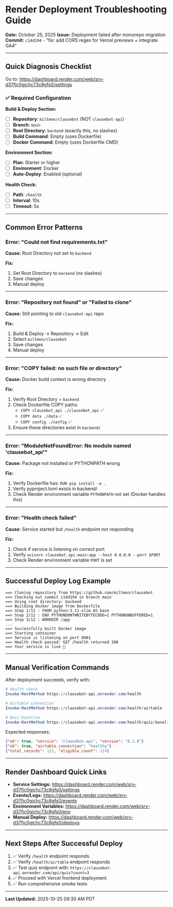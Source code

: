 # Render Deployment Troubleshooting Guide

**Date:** October 25, 2025
**Issue:** Deployment failed after monorepo migration
**Commit:** `c14d194` - "fix: add CORS regex for Vercel previews + integrate GA4"

---

## Quick Diagnosis Checklist

Go to: https://dashboard.render.com/web/srv-d37fjc0gjchc73c8gfs0/settings

### ✅ Required Configuration

**Build & Deploy Section:**
- [ ] **Repository**: `miltmon/clausebot` (NOT `clausebot-api`)
- [ ] **Branch**: `main`
- [ ] **Root Directory**: `backend` (exactly this, no slashes)
- [ ] **Build Command**: Empty (uses Dockerfile)
- [ ] **Docker Command**: Empty (uses Dockerfile CMD)

**Environment Section:**
- [ ] **Plan**: Starter or higher
- [ ] **Environment**: Docker
- [ ] **Auto-Deploy**: Enabled (optional)

**Health Check:**
- [ ] **Path**: `/health`
- [ ] **Interval**: 10s
- [ ] **Timeout**: 5s

---

## Common Error Patterns

### Error: "Could not find requirements.txt"

**Cause:** Root Directory not set to `backend`

**Fix:**
1. Set Root Directory to `backend` (no slashes)
2. Save changes
3. Manual deploy

---

### Error: "Repository not found" or "Failed to clone"

**Cause:** Still pointing to old `clausebot-api` repo

**Fix:**
1. Build & Deploy → Repository → Edit
2. Select `miltmon/clausebot`
3. Save changes
4. Manual deploy

---

### Error: "COPY failed: no such file or directory"

**Cause:** Docker build context is wrong directory

**Fix:**
1. Verify Root Directory = `backend`
2. Check Dockerfile COPY paths:
   - `COPY clausebot_api ./clausebot_api` ✅
   - `COPY data ./data` ✅
   - `COPY config ./config` ✅
3. Ensure these directories exist in `backend/`

---

### Error: "ModuleNotFoundError: No module named 'clausebot_api'"

**Cause:** Package not installed or PYTHONPATH wrong

**Fix:**
1. Verify Dockerfile has: `RUN pip install -e .`
2. Verify pyproject.toml exists in backend/
3. Check Render environment variable `PYTHONPATH` not set (Docker handles this)

---

### Error: "Health check failed"

**Cause:** Service started but `/health` endpoint not responding

**Fix:**
1. Check if service is listening on correct port
2. Verify `uvicorn clausebot_api.main:app --host 0.0.0.0 --port $PORT`
3. Check Render environment variable `PORT` is set

---

## Successful Deploy Log Example

```
==> Cloning repository from https://github.com/miltmon/clausebot
==> Checking out commit c14d194 in branch main
==> Using root directory: backend
==> Building Docker image from Dockerfile
==> Step 1/12 : FROM python:3.11-slim AS base
==> Step 2/12 : ENV PYTHONDONTWRITEBYTECODE=1 PYTHONUNBUFFERED=1
==> Step 3/12 : WORKDIR /app
...
==> Successfully built Docker image
==> Starting container
==> Service is listening on port 8081
==> Health check passed: GET /health returned 200
==> Your service is live 🎉
```

---

## Manual Verification Commands

After deployment succeeds, verify with:

```powershell
# Health check
Invoke-RestMethod https://clausebot-api.onrender.com/health

# Airtable connection
Invoke-RestMethod https://clausebot-api.onrender.com/health/airtable

# Quiz baseline
Invoke-RestMethod https://clausebot-api.onrender.com/health/quiz/baseline
```

Expected responses:
```json
{"ok": true, "service": "clausebot-api", "version": "0.1.0"}
{"ok": true, "airtable_connection": "healthy"}
{"total_records": 121, "eligible_count": 114}
```

---

## Render Dashboard Quick Links

- **Service Settings:** https://dashboard.render.com/web/srv-d37fjc0gjchc73c8gfs0/settings
- **Events/Logs:** https://dashboard.render.com/web/srv-d37fjc0gjchc73c8gfs0/events
- **Environment Variables:** https://dashboard.render.com/web/srv-d37fjc0gjchc73c8gfs0/env
- **Manual Deploy:** https://dashboard.render.com/web/srv-d37fjc0gjchc73c8gfs0/deploys

---

## Next Steps After Successful Deploy

1. ✅ Verify `/health` endpoint responds
2. ✅ Verify `/health/airtable` endpoint responds
3. ✅ Test quiz endpoint with: `https://clausebot-api.onrender.com/api/quiz?count=3`
4. ✅ Proceed with Vercel frontend deployment
5. ✅ Run comprehensive smoke tests

---

**Last Updated:** 2025-10-25 09:30 AM PDT

